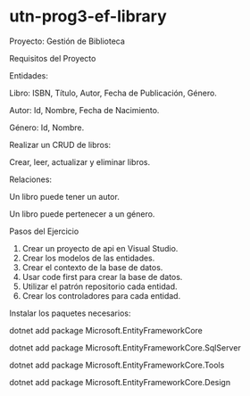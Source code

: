 # utn-prog3-ef-library

Proyecto: Gestión de Biblioteca

Requisitos del Proyecto

Entidades:

Libro: ISBN, Título, Autor, Fecha de Publicación, Género.

Autor: Id, Nombre, Fecha de Nacimiento.

Género: Id, Nombre.

Realizar un CRUD de libros:

Crear, leer, actualizar y eliminar libros.

Relaciones:

Un libro puede tener un autor.

Un libro puede pertenecer a un género.

Pasos del Ejercicio

1. Crear un proyecto de api en Visual Studio.
2. Crear los modelos de las entidades.
3. Crear el contexto de la base de datos.
5. Usar code first para crear la base de datos.
6. Utilizar el patrón repositorio cada entidad.
7. Crear los controladores para cada entidad.

Instalar los paquetes necesarios:

dotnet add package Microsoft.EntityFrameworkCore

dotnet add package Microsoft.EntityFrameworkCore.SqlServer

dotnet add package Microsoft.EntityFrameworkCore.Tools

dotnet add package Microsoft.EntityFrameworkCore.Design

